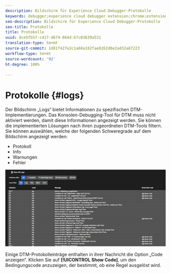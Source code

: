 ```yaml
---
description: Bildschirm für Experience Cloud Debugger-Protokolle
keywords: debugger;experience cloud debugger extension;chrome;extension;logs
seo-description: Bildschirm für Experience Cloud Debugger-Protokolle
seo-title: Protokolle
title: Protokolle
uuid: 8ce5fb57-c417-4674-864d-b7c03639a531
translation-type: tm+mt
source-git-commit: 1d81f427e2c1a68a182fae8262d0e2ad32a87223
workflow-type: tm+mt
source-wordcount: '92'
ht-degree: 100%

---
```



# Protokolle {#logs}

Der Bildschirm „Logs“ bietet Informationen zu spezifischen DTM-Implementierungen. Das Konsolen-Debugging-Tool für DTM muss nicht aktiviert werden, damit diese Informationen angezeigt werden. Sie können die implementierten Lösungen nach ihren zugeordneten DTM-Tools filtern. Sie können auswählen, welche der folgenden Schweregrade auf dem Bildschirm angezeigt werden:

* Protokoll
* Info
* Warnungen
* Fehler

![](assets/logs.jpg)

Einige DTM-Protokolleinträge enthalten in ihrer Nachricht die Option „Code anzeigen“. Klicken Sie auf **[!UICONTROL Show Code]**, um den Bedingungscode anzuzeigen, der bestimmt, ob eine Regel ausgelöst wird.
